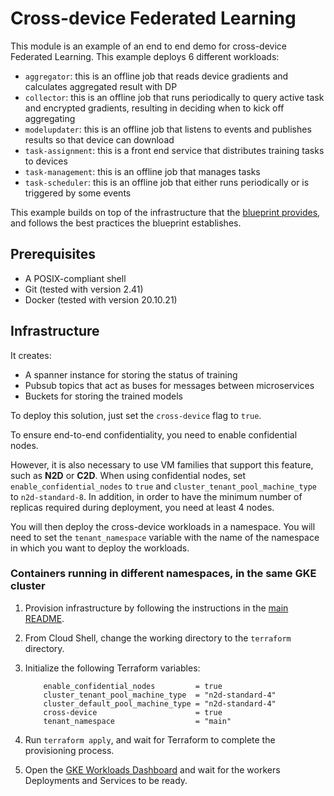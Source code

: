 # Cross-device Federated Learning

This module is an example of an end to end demo for cross-device Federated Learning. This example deploys 6 different workloads:
- `aggregator`: this is an offline job that reads device gradients and calculates aggregated result with DP
- `collector`: this is an offline job that runs periodically to query active task and encrypted gradients, resulting in deciding when to kick off aggregating
- `modelupdater`: this is an offline job that listens to events and publishes results so that device can download
- `task-assignment`: this is a front end service that distributes training tasks to devices
- `task-management`: this is an offline job that manages tasks
- `task-scheduler`: this is an offline job that either runs periodically or is triggered by some events

This example builds on top of the infrastructure that the
[blueprint provides](../../../../README.md), and follows the best practices the
blueprint establishes.

## Prerequisites

- A POSIX-compliant shell
- Git (tested with version 2.41)
- Docker (tested with version 20.10.21)

## Infrastructure

It creates:
- A spanner instance for storing the status of training
- Pubsub topics that act as buses for messages between microservices
- Buckets for storing the trained models

To deploy this solution, just set the `cross-device` flag to `true`.

To ensure end-to-end confidentiality, you need to enable confidential nodes.

However, it is also necessary to use VM families that support this feature, such as **N2D** or **C2D**.
When using confidential nodes, set `enable_confidential_nodes` to `true` and `cluster_tenant_pool_machine_type` to `n2d-standard-8`. In addition, in order to have the minimum number of replicas required during deployment, you need at least 4 nodes.

You will then deploy the cross-device workloads in a namespace. You will need to set the `tenant_namespace` variable with the name of the namespace in which you want to deploy the workloads.

### Containers running in different namespaces, in the same GKE cluster

1. Provision infrastructure by following the instructions in the [main README](../../../../README.md).
1. From Cloud Shell, change the working directory to the `terraform` directory.
1. Initialize the following Terraform variables:

    ```hcl
        enable_confidential_nodes         = true
        cluster_tenant_pool_machine_type  = "n2d-standard-4"
        cluster_default_pool_machine_type = "n2d-standard-4"
        cross-device                      = true
        tenant_namespace                  = "main"
    ```

1. Run `terraform apply`, and wait for Terraform to complete the provisioning process.
1. Open the [GKE Workloads Dashboard](https://cloud.google.com/kubernetes-engine/docs/concepts/dashboards#workloads)
    and wait for the workers Deployments and Services to be ready.
